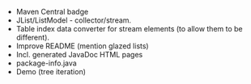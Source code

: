 - Maven Central badge
- JList/ListModel - collector/stream.
- Table index data converter for stream elements (to allow them to be different).
- Improve README (mention glazed lists)
- Incl. generated JavaDoc HTML pages
- package-info.java
- Demo (tree iteration)